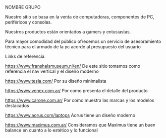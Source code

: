 NOMBRE GRUPO

Nuestro sitio se basa en la venta de computadoras, componentes de PC, periféricos y consolas.

Nuestros productos están orientados a gamers y entusiastas. 

Para mayor comodidad del público ofrecemos un servicio de asesoramiento técnico para el armado de la pc acorde al presupuesto del usuario






Links de referencia:

https://www.franshalsmuseum.nl/en/
De este sitio tomamos como referencia el nav vertical y el diseño moderno

https://www.tesla.com/
Por su diseño minimalista

https://www.venex.com.ar/
Por como presenta el detalle del producto

https://www.carone.com.ar/
Por como muestra las marcas y los modelos destacados

https://www.aorus.com/laptops
Aorus tiene un diseño moderno 

https://www.maximus.com.ar/
Consideramos que Maximus tiene un buen balance en cuanto a lo estético y lo funcional
